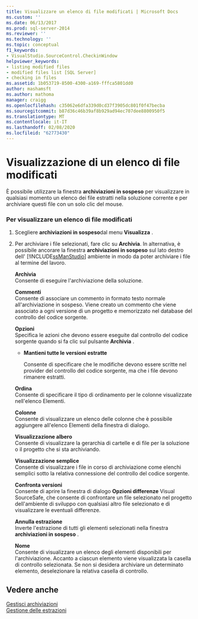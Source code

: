 ```yaml
---
title: Visualizzare un elenco di file modificati | Microsoft Docs
ms.custom: ''
ms.date: 06/13/2017
ms.prod: sql-server-2014
ms.reviewer: ''
ms.technology: ''
ms.topic: conceptual
f1_keywords:
- VisualStudio.SourceControl.CheckinWindow
helpviewer_keywords:
- listing modified files
- modified files list [SQL Server]
- checking in files
ms.assetid: 1b053719-8500-4300-a169-fffca5801dd0
author: mashamsft
ms.author: mathoma
manager: craigg
ms.openlocfilehash: c35062e6dfa339d0cd37f3905dc801f0f47becba
ms.sourcegitcommit: b87d36c46b39af8b929ad94ec707dee8800950f5
ms.translationtype: MT
ms.contentlocale: it-IT
ms.lasthandoff: 02/08/2020
ms.locfileid: "62773430"
---
```

# <a name="view-a-list-of-modified-files"></a>Visualizzazione di un elenco di file modificati
  È possibile utilizzare la finestra **archiviazioni in sospeso** per visualizzare in qualsiasi momento un elenco dei file estratti nella soluzione corrente e per archiviare questi file con un solo clic del mouse.  
  
### <a name="to-view-a-list-of-modified-files"></a>Per visualizzare un elenco di file modificati  
  
1.  Scegliere **archiviazioni in sospeso**dal menu **Visualizza** .  
  
2.  Per archiviare i file selezionati, fare clic su **Archivia**. In alternativa, è possibile ancorare la finestra **archiviazioni in sospeso** sul lato destro dell' [!INCLUDE[ssManStudio](../includes/ssmanstudio-md.md)] ambiente in modo da poter archiviare i file al termine del lavoro.  
  
     **Archivia**  
     Consente di eseguire l'archiviazione della soluzione.  
  
     **Commenti**  
     Consente di associare un commento in formato testo normale all'archiviazione in sospeso. Viene creato un commento che viene associato a ogni versione di un progetto e memorizzato nel database del controllo del codice sorgente.  
  
     **Opzioni**  
     Specifica le azioni che devono essere eseguite dal controllo del codice sorgente quando si fa clic sul pulsante **Archivia** .  
  
    -   **Mantieni tutte le versioni estratte**  
  
         Consente di specificare che le modifiche devono essere scritte nel provider del controllo del codice sorgente, ma che i file devono rimanere estratti.  
  
     **Ordina**  
     Consente di specificare il tipo di ordinamento per le colonne visualizzate nell'elenco Elementi.  
  
     **Colonne**  
     Consente di visualizzare un elenco delle colonne che è possibile aggiungere all'elenco Elementi della finestra di dialogo.  
  
     **Visualizzazione albero**  
     Consente di visualizzare la gerarchia di cartelle e di file per la soluzione o il progetto che si sta archiviando.  
  
     **Visualizzazione semplice**  
     Consente di visualizzare i file in corso di archiviazione come elenchi semplici sotto la relativa connessione del controllo del codice sorgente.  
  
     **Confronta versioni**  
     Consente di aprire la finestra di dialogo **Opzioni differenze** Visual SourceSafe, che consente di confrontare un file selezionato nel progetto dell'ambiente di sviluppo con qualsiasi altro file selezionato e di visualizzare le eventuali differenze.  
  
     **Annulla estrazione**  
     Inverte l'estrazione di tutti gli elementi selezionati nella finestra **archiviazioni in sospeso** .  
  
     **Nome**  
     Consente di visualizzare un elenco degli elementi disponibili per l'archiviazione. Accanto a ciascun elemento viene visualizzata la casella di controllo selezionata. Se non si desidera archiviare un determinato elemento, deselezionare la relativa casella di controllo.  
  
## <a name="see-also"></a>Vedere anche  
 [Gestisci archiviazioni](../../2014/database-engine/manage-checkins.md)   
 [Gestione delle estrazioni](../../2014/database-engine/manage-checkouts.md)  
  
  
